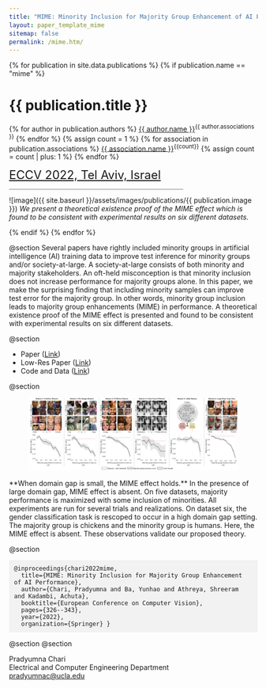 ```yaml
---
title: "MIME: Minority Inclusion for Majority Group Enhancement of AI Performance"
layout: paper_template_mime
sitemap: false
permalink: /mime.htm/
---
```


{% for publication in site.data.publications %}
{% if publication.name == "mime" %}

# {{ publication.title }}

{% for author in publication.authors %} [{{ author.name }}]({{author.link}})<sup>{{ author.associations }}</sup>
{% endfor %}
{% assign count = 1 %}
{% for association in publication.associations %} [{{ association.name }}]({{association.link}})<sup>{{count}}</sup> {% assign count = count | plus: 1 %}
{% endfor %}

<font color="gray" size="5"><a href="https://eccv2022.ecva.net">ECCV 2022, Tel Aviv, Israel</a></font>

<hr class="center" style="width: 70%; color: grey; height: 0.1px; background-color:grey;"/>

![image]({{ site.baseurl }}/assets/images/publications/{{ publication.image }})
*We present a theoretical existence proof of the MIME effect which is found to be consistent with experimental results on six different datasets.*
<br>

{% endif %}
{% endfor %}

<!--

  1 Abstract
  2 Files
  3 Citations
  4 Press
  5 Contact
  6 FAQ
  7 Media

-->

@section
Several papers have rightly included minority groups in artificial intelligence (AI) training data to improve test inference for minority groups and/or society-at-large. A society-at-large consists of both minority and majority stakeholders. An oft-held misconception is that minority inclusion does not increase performance for majority groups alone. In this paper, we make the surprising finding that including minority samples can improve test error for the majority group. In other words, minority group inclusion leads to majority group enhancements (MIME) in performance. A theoretical existence proof of the MIME effect is presented and found to be consistent with experimental results on six different datasets.


@section
- Paper ([Link](https://link.springer.com/chapter/10.1007/978-3-031-19778-9_19)) <!-- ([Link](https://drive.google.com/file/d/1c0h7UNYsZdO_QPr3feylZ0n6A5mAly6p/view?usp=sharing)) -->
- Low-Res Paper ([Link](https://drive.google.com/file/d/1GS9Q8wALjN1Z6sKtpDUtp2lp3hDKuV-L/view?usp=sharing))
- Code and Data ([Link](https://github.com/UCLA-VMG/MIME))

@section
<figure> 
  <img src= "/assets/images/publications/mime/results.png" alt="Missing"> 
</figure>
**When domain gap is small, the MIME effect holds.** In the presence of large domain gap, MIME effect is absent. On five datasets, majority performance is maximized with some inclusion of minorities. All experiments are run for several trials and realizations. On dataset six, the gender classification task is rescoped to occur in a high domain gap setting. The majority group is chickens and the minority group is humans. Here, the MIME effect is absent. These observations validate our proposed theory.

@section
<div style="background-color: #f2f2f2; padding: 10px; font-family: monospace; font-size: 12px;">
@inproceedings{chari2022mime, <br>
   &nbsp; title={MIME: Minority Inclusion for Majority Group Enhancement of AI Performance}, <br>
   &nbsp; author={Chari, Pradyumna and Ba, Yunhao and Athreya, Shreeram and Kadambi, Achuta}, <br>
   &nbsp; booktitle={European Conference on Computer Vision}, <br>
   &nbsp; pages={326--343}, <br>
   &nbsp; year={2022}, <br>
   &nbsp; organization={Springer}
}
</div>

@section
@section

Pradyumna Chari \
Electrical and Computer Engineering Department \
pradyumnac@ucla.edu
